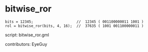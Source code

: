 bitwise_ror
===========

    bits = 12345;                    //  12345 ( 001100000011 1001 )
    rol = bitwise_ror(bits, 4, 16);  //  37635 ( 1001 001100000011 )

script: bitwise_ror.gml

contributors: EyeGuy
